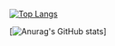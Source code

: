[![Top Langs](https://github-readme-stats.vercel.app/api/top-langs/?username=Rekt-Order
)](https://github.com/anuraghazra/github-readme-stats)

[![Anurag's GitHub stats](https://github-readme-stats.vercel.app/api?username=)]
